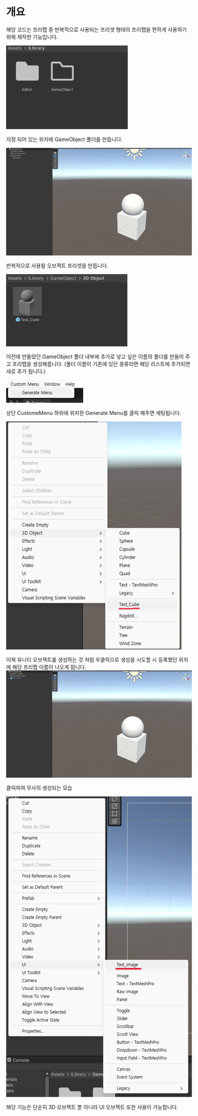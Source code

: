 # 개요

해당 코드는 프리팹 중 반복적으로 사용되는 프리셋 형태의 프리팹을 편하게 사용하기 위해 제작한 기능입니다.


![순서1](https://github.com/ladius3565/Portfolio/blob/main/%EA%B3%B5%ED%86%B5%20%EA%B8%B0%EB%8A%A5%20%EA%B5%AC%ED%98%84/CustomMenu%20IMG/CustomMenu_1.png)

지정 되어 있는 위치에 GameObject 폴더를 만듭니다.

![순서2](https://github.com/ladius3565/Portfolio/blob/main/%EA%B3%B5%ED%86%B5%20%EA%B8%B0%EB%8A%A5%20%EA%B5%AC%ED%98%84/CustomMenu%20IMG/CustomMenu_2.png)

반복적으로 사용될 오브젝트 프리셋을 만듭니다.

![순서3](https://github.com/ladius3565/Portfolio/blob/main/%EA%B3%B5%ED%86%B5%20%EA%B8%B0%EB%8A%A5%20%EA%B5%AC%ED%98%84/CustomMenu%20IMG/CustomMenu_3.png)

이전에 만들었던 GameObject 폴더 내부에 추가로 넣고 싶은 이름의 폴더를 만들어 주고 프리팹을 생성해줍니다.
(폴더 이름이 기존에 있던 종류라면 해당 리스트에 추가되면 새로 추가 됩니다.)

![순서4](https://github.com/ladius3565/Portfolio/blob/main/%EA%B3%B5%ED%86%B5%20%EA%B8%B0%EB%8A%A5%20%EA%B5%AC%ED%98%84/CustomMenu%20IMG/CustomMenu_4.png)

상단 CustomeMenu 하위에 위치한 Generate Menu를 클릭 해주면 세팅됩니다.

![순서5](https://github.com/ladius3565/Portfolio/blob/main/%EA%B3%B5%ED%86%B5%20%EA%B8%B0%EB%8A%A5%20%EA%B5%AC%ED%98%84/CustomMenu%20IMG/CustomMenu_5.png)

이제 유니티 오브젝트를 생성하는 것 처럼 우클릭으로 생성을 시도할 시 등록했던 위치에 해당 프리팹 이름이 나오게 됩니다.
![순서6](https://github.com/ladius3565/Portfolio/blob/main/%EA%B3%B5%ED%86%B5%20%EA%B8%B0%EB%8A%A5%20%EA%B5%AC%ED%98%84/CustomMenu%20IMG/CustomMenu_6.png)

클릭하여 무사히 생성되는 모습

![순서7](https://github.com/ladius3565/Portfolio/blob/main/%EA%B3%B5%ED%86%B5%20%EA%B8%B0%EB%8A%A5%20%EA%B5%AC%ED%98%84/CustomMenu%20IMG/CustomMenu_7.png)

해당 기능은 단순히 3D 오브젝트 뿐 아니라 UI 오브젝트 또한 사용이 가능합니다.
